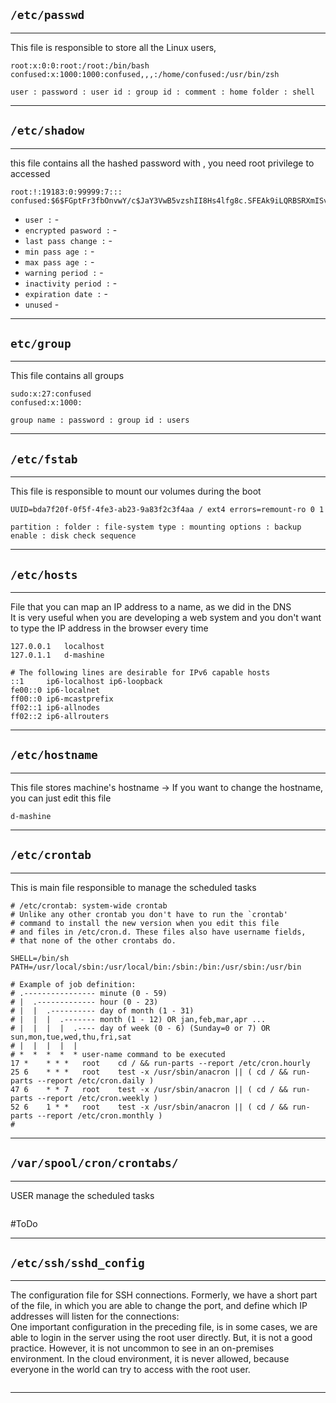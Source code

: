 
`/etc/passwd` 
---
---
This file is responsible to store all the Linux users,
``` file
root:x:0:0:root:/root:/bin/bash
confused:x:1000:1000:confused,,,:/home/confused:/usr/bin/zsh
```
`user : password : user id : group id : comment : home folder : shell`

---

`/etc/shadow`
---
---
this file contains all the hashed password with , you need root privilege to accessed
``` file
root:!:19183:0:99999:7:::
confused:$6$FGptFr3fbOnvwY/c$JaY3VwB5vzshII8Hs4lfg8c.SFEAk9iLQRBSRXmISviloLqsJvDsPr8Ei/NaZUkfiWiATbdbkTnNi35HxqYQB/:19183:0:99999:7:::
```

- `user :` -  
- `encrypted pasword :` -   
- `last pass change :` -   
- `min pass age :` -   
- `max pass age :` -   
- `warning period :` -   
- `inactivity period :` -   
- `expiration date :` -   
- `unused` -   

---

`etc/group`
---
---
This file contains all groups
``` file
sudo:x:27:confused
confused:x:1000:
```
`group name : password : group id : users`

---
`/etc/fstab`
---
---
This file is responsible to mount our volumes during the boot  

```
UUID=bda7f20f-0f5f-4fe3-ab23-9a83f2c3f4aa / ext4 errors=remount-ro 0 1  

```
`partition : folder : file-system type : mounting options : backup enable : disk check sequence`

---
`/etc/hosts`
---
---
File that you can map an IP address to a name, as we did in the DNS  
It is very useful when you are developing a web system and you don't want to type the IP address in the browser every time
``` file
127.0.0.1	localhost
127.0.1.1	d-mashine

# The following lines are desirable for IPv6 capable hosts
::1     ip6-localhost ip6-loopback
fe00::0 ip6-localnet
ff00::0 ip6-mcastprefix
ff02::1 ip6-allnodes
ff02::2 ip6-allrouters
```

---
`/etc/hostname`
---
---
This file stores machine's hostname -> If you want to change the hostname, you can just edit this file
``` file
d-mashine
```

---
`/etc/crontab`
---
---
This is main file responsible to manage the scheduled tasks
``` file
# /etc/crontab: system-wide crontab
# Unlike any other crontab you don't have to run the `crontab'
# command to install the new version when you edit this file
# and files in /etc/cron.d. These files also have username fields,
# that none of the other crontabs do.

SHELL=/bin/sh
PATH=/usr/local/sbin:/usr/local/bin:/sbin:/bin:/usr/sbin:/usr/bin

# Example of job definition:
# .---------------- minute (0 - 59)
# |  .------------- hour (0 - 23)
# |  |  .---------- day of month (1 - 31)
# |  |  |  .------- month (1 - 12) OR jan,feb,mar,apr ...
# |  |  |  |  .---- day of week (0 - 6) (Sunday=0 or 7) OR sun,mon,tue,wed,thu,fri,sat
# |  |  |  |  |
# *  *  *  *  * user-name command to be executed
17 *	* * *	root    cd / && run-parts --report /etc/cron.hourly
25 6	* * *	root	test -x /usr/sbin/anacron || ( cd / && run-parts --report /etc/cron.daily )
47 6	* * 7	root	test -x /usr/sbin/anacron || ( cd / && run-parts --report /etc/cron.weekly )
52 6	1 * *	root	test -x /usr/sbin/anacron || ( cd / && run-parts --report /etc/cron.monthly )
#

```


---
`/var/spool/cron/crontabs/`
---
---
USER manage the scheduled tasks
``` file

```

#ToDo 

---
`/etc/ssh/sshd_config`
---
---
The configuration file for SSH connections.
Formerly, we have a short part of the file, in which you are able to change the port, and define which IP addresses will listen for the connections:  
One important configuration in the preceding file, is in some cases, we are able to login in the server using the root user directly. But, it is not a good practice. However, it is not uncommon to see in an on-premises environment. In the cloud environment, it is never allowed, because everyone in the world can try to access with the root user.
``` file

```


---
